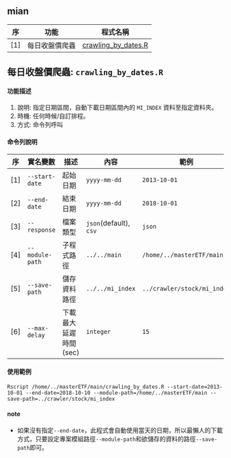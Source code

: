 ## mian

 序   | 功能          | 程式名稱                                 |
------|---------------|------------------------------------------|
[1]   |每日收盤價爬蟲 | [crawling_by_dates.R](#crawling_by_dates)|
 
## <span id = "crawling_by_dates"> 每日收盤價爬蟲: `crawling_by_dates.R` </span>

#### 功能描述

1. 說明: 指定日期區間，自動下載日期區間內的 `MI_INDEX` 資料至指定資料夾。
2. 時機: 任何時候/自訂排程。
3. 方式: 命令列呼叫

#### 命令列說明

序  | 實名變數       | 描述                  | 內容                  | 範例                       | 預設值      |
----|----------------|-----------------------|-----------------------|----------------------------|-------------|
[1] | `--start-date` | 起始日期              | `yyyy-mm-dd`          | `2013-10-01`               | `2013-10-01`|
[2] | `--end-date`   | 結束日期              | `yyyy-mm-dd`          | `2018-10-01`               | `now_date`  |
[3] | `--response`   | 檔案類型              | `json`(default), `csv`|  `json`                    | `json`      |
[4] | `--module-path`| 子程式路徑            |`../../main`           | `/home/../masterETF/main`  | `-`         |
[5] | `--save-path`  | 儲存資料路徑          | `../../mi_index`      | `../crawler/stock/mi_index`| `-`         |
[6] | `--max-delay`  | 下載最大延遲時間 (sec)| `integer`             | `15`                       | `15`        |

#### 使用範例

```
Rscript /home/../masterETF/main/crawling_by_dates.R --start-date=2013-10-01 --end-date=2018-10-10 --module-path=/home/../masterETF/main --save-path=../crawler/stock/mi_index
```

#### note

- 如果沒有指定`--end-date`，此程式會自動使用當天的日期，所以最懶人的下載方式，只要設定專案模組路徑`--module-path`和欲儲存的資料的路徑`--save-path`即可。
